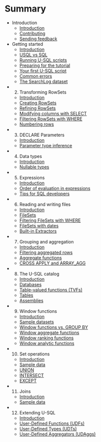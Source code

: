 # Summary

* Introduction
  * [Introduction](README.md)
  * [Contributing](contributing.md)
  * [Sending feedback](feedback.md)
* Getting started
  * [Introduction](ch01/getting-started.md)
  * [USQL vs SQL](ch01/usql-vs-sql.md)
  * [Running U-SQL scripts](ch01/running-usql-scripts.md)
  * [Preparing for the tutorial](ch01/preparing-for-the-tutorial.md)
  * [Your first U-SQL script](ch01/your-first-usql-script.md)
  * [Common errors](ch01/common-errors.md)
  * [The SearchLog dataset](ch01/searchlog-dataset.md)
* 2. Transforming RowSets
  * [Introduction](ch02/transforming-rowsets.md)
  * [Creating RowSets](ch02/creating-rowsets.md)
  * [Refining RowSets](ch02/refining-rowsets.md)
  * [Modifying columns with SELECT](ch02/modifying-columns-with-select.md)
  * [Filtering RowSets with WHERE](ch02/filtering-rowsets-with-where.md)
  * [Numbering rows](ch02/numbering-rows.md)
* 3. DECLARE Parameters
  * [Introduction](ch03/declare-parameters.md)
  * [Parameter type inference](ch03/parameter-type-inference.md)
* 4. Data types
  * [Introduction](ch04/data-types.md)
  * [Nullable types](ch04/nullable-types.md)
* 5. Expressions
  * [Introduction](ch05/expressions.md)
  * [Order of evaluation in expressions](ch05/order-of-evaluation-in-expressions.md)
  * [Tips for SQL developers](ch05/tips-for-sql-developers.md)
* 6. Reading and writing files
  * [Introduction](ch06/reading-and-writing-files.md)
  * [FileSets](ch06/filesets.md)
  * [Filtering FileSets with WHERE](ch06/filtering-filesets-with-where.md)
  * [FileSets with dates](ch06/filesets-with-dates.md)
  * [Built-in Extractors](ch06/built-in-extractors.md)
* 7. Grouping and aggregation
  * [Introduction](ch07/grouping-and-aggregation.md)
  * [Filtering aggregated rows](ch07/filtering-aggregated-rows.md)
  * [Aggregate functions](ch07/aggregate-functions.md)
  * [CROSS APPLY and ARRAY\_AGG](ch07/cross-apply-and-array_agg.md)
* 8. The U-SQL catalog
  * [Introduction](ch08/usql-catalog.md)
  * [Databases](ch08/usql-databases.md)
  * [Table-valued functions \(TVFs\)](ch08/usql-table-valued-functions.md)
  * [Tables](ch08/usql-tables.md)
  * [Assemblies](ch08/assemblies.md)
* 9. Window functions
  * [Introduction](ch09/window-functions.md)
  * [Sample datasets](ch09/sample-datasets.md)
  * [Window functions vs. GROUP BY](ch09/window-functions-vs-group-by.md)
  * [Window aggregate functions](ch09/window-aggregate-functions.md)  
  * [Window ranking functions](ch09/window-ranking-functions.md)    
  * [Window analytic functions](ch09/window-analytic-functions.md)    
* 10. Set operations
  * [Introduction](ch10/set-operations.md)
  * [Sample data](ch10/sample-data.md)
  * [UNION](ch10/union.md)
  * [INTERSECT](ch10/intersect.md)
  * [EXCEPT](ch10/except.md)
* 11. Joins
  * [Introduction](ch11/joins.md)
  * [Sample data](ch11/sample-data.md)
* 12. Extending U-SQL
  * [Introduction](ch12/extending-usql.md)
  * [User-Defined Functions (UDFs)](ch12/user-defined-functions.md)
  * [User-Defined Types (UDTs)](ch12/user-defined-types.md)
  * [User-Defined Aggregators (UDAggs)](ch12/user-defined-aggregators.md)
